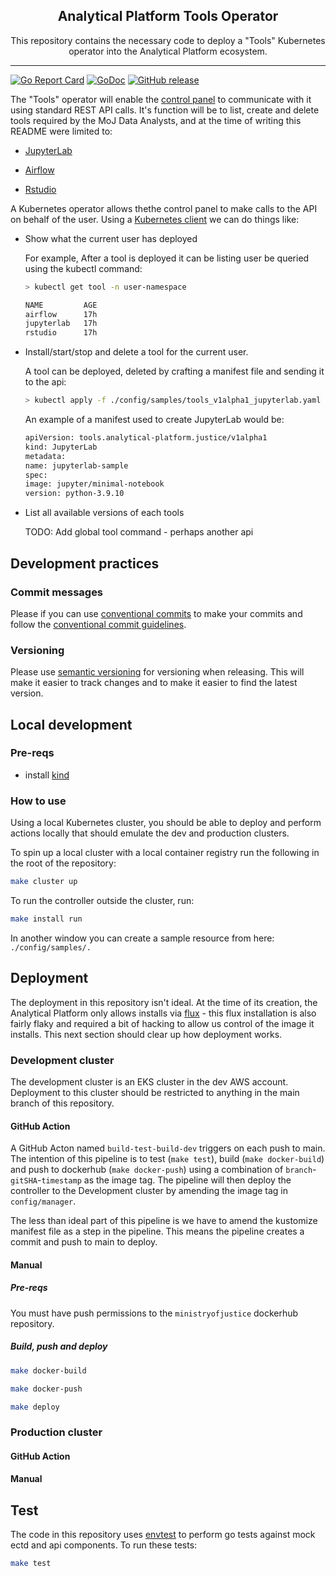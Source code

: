 <p align="center">
  <h2 align="center">Analytical Platform Tools Operator</h2>
  <p align="center">This repository contains the necessary code to deploy a "Tools" Kubernetes operator into the Analytical Platform ecosystem.</p>
</p>

---

[![Go Report Card](https://goreportcard.com/badge/github.com/ministryofjustice/analytical-platform-tools-operator)](https://goreportcard.com/report/github.com/ministryofjustice/analytical-platform-tools-operator)
[![GoDoc](https://godoc.org/github.com/ministryofjustice/analytical-platform-tools-operator?status.svg)](https://godoc.org/github.com/ministryofjustice/analytical-platform-tools-operator)
[![GitHub release](https://img.shields.io/github/release/ministryofjustice/analytical-platform-tools-operator.svg)](https://GitHub.com/ministryofjustice/analytical-platform-tools-operator/releases/)

The "Tools" operator will enable the [control panel](https://github.com/ministryofjustice/analytics-platform-control-panel/tree/main/controlpanel) to communicate with it using standard REST API calls. It's function will be to list, create and delete tools required by the MoJ Data Analysts, and at the time of writing this README were limited to:

- [JupyterLab](https://jupyter.org/)

- [Airflow](https://airflow.apache.org/)

- [Rstudio](https://www.rstudio.com/)

A Kubernetes operator allows thethe control panel to make calls to the API on behalf of the user. Using a [Kubernetes client](https://kubernetes.io/docs/reference/using-api/client-libraries/) we can do things like:

- Show what the current user has deployed

  For example, After a tool is deployed it can be listing user be queried using the kubectl command:

  ```bash
  > kubectl get tool -n user-namespace

  NAME         AGE
  airflow      17h
  jupyterlab   17h
  rstudio      17h
  ```

- Install/start/stop and delete a tool for the current user.

  A tool can be deployed, deleted by crafting a manifest file and sending it to the api:

  ```bash
  > kubectl apply -f ./config/samples/tools_v1alpha1_jupyterlab.yaml
  ```

  An example of a manifest used to create JupyterLab would be:

  ```bash
  apiVersion: tools.analytical-platform.justice/v1alpha1
  kind: JupyterLab
  metadata:
  name: jupyterlab-sample
  spec:
  image: jupyter/minimal-notebook
  version: python-3.9.10
  ```

- List all available versions of each tools

  TODO: Add global tool command - perhaps another api

## Development practices

### Commit messages

Please if you can use [conventional commits](https://conventionalcommits.org/) to make your commits and follow the [conventional commit guidelines](https://www.conventionalcommits.org/en/v1.0.0/#specification).

### Versioning

Please use [semantic versioning](https://semver.org/) for versioning when releasing. This will make it easier to track changes and to make it easier to find the latest version.

## Local development

### Pre-reqs

- install [kind](https://kind.sigs.k8s.io/docs/user/quick-start/#installation)

### How to use

Using a local Kubernetes cluster, you should be able to deploy and perform actions locally that should emulate the dev and production clusters.

To spin up a local cluster with a local container registry run the following in the root of the repository:

```bash
make cluster up
```

To run the controller outside the cluster, run:

```bash
make install run
```

In another window you can create a sample resource from here: `./config/samples/.`

## Deployment

The deployment in this repository isn't ideal. At the time of its creation, the Analytical Platform only allows installs via [flux](https://github.com/moj-analytical-services/analytical-platform-flux/tree/main/clusters/development/apps/tools-operator) - this flux installation is also fairly flaky and required a bit of hacking to allow us control of the image it installs. This next section should clear up how deployment works.

### Development cluster

The development cluster is an EKS cluster in the dev AWS account. Deployment to this cluster should be restricted to anything in the main branch of this repository.

#### GitHub Action

A GitHub Acton named `build-test-build-dev` triggers on each push to main. The intention of this pipeline is to test (`make test`), build (`make docker-build`) and push to dockerhub (`make docker-push`) using a combination of `branch`-`gitSHA`-`timestamp` as the image tag. The pipeline will then deploy the controller to the Development cluster by amending the image tag in `config/manager`.

The less than ideal part of this pipeline is we have to amend the kustomize manifest file as a step in the pipeline. This means the pipeline creates a commit and push to main to deploy.

#### Manual

##### Pre-reqs

You must have push permissions to the `ministryofjustice` dockerhub repository.

##### Build, push and deploy

```bash
make docker-build
```

```bash
make docker-push
```

```bash
make deploy
```

### Production cluster

#### GitHub Action

#### Manual

## Test

The code in this repository uses [envtest](https://book.kubebuilder.io/cronjob-tutorial/writing-tests.html) to perform go tests against mock ectd and api components. To run these tests:

```bash
make test
```
